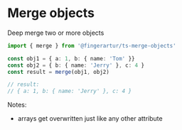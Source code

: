 # Merge objects

Deep merge two or more objects

```typescript
import { merge } from '@fingerartur/ts-merge-objects'

const obj1 = { a: 1, b: { name: 'Tom' }}
const obj2 = { b: { name: 'Jerry' }, c: 4 }
const result = merge(obj1, obj2)

// result:
// { a: 1, b: { name: 'Jerry' }, c: 4 }
```

Notes:
- arrays get overwritten just like any other attribute

